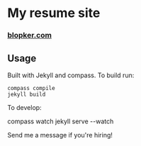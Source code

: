 My resume site
================

### [blopker.com](http://blopker.com)

Usage
-----
Built with Jekyll and compass. To build run:

    compass compile
    jekyll build

To develop:

  compass watch
  jekyll serve --watch

Send me a message if you're hiring!

